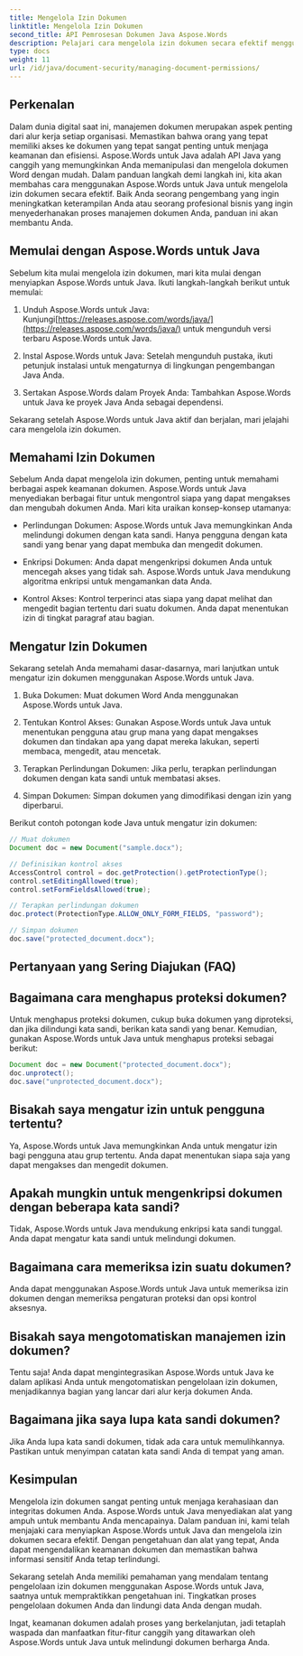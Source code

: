 ```yaml
---
title: Mengelola Izin Dokumen
linktitle: Mengelola Izin Dokumen
second_title: API Pemrosesan Dokumen Java Aspose.Words
description: Pelajari cara mengelola izin dokumen secara efektif menggunakan Aspose.Words untuk Java. Panduan lengkap ini menyediakan petunjuk langkah demi langkah dan contoh kode sumber.
type: docs
weight: 11
url: /id/java/document-security/managing-document-permissions/
---
```


## Perkenalan

Dalam dunia digital saat ini, manajemen dokumen merupakan aspek penting dari alur kerja setiap organisasi. Memastikan bahwa orang yang tepat memiliki akses ke dokumen yang tepat sangat penting untuk menjaga keamanan dan efisiensi. Aspose.Words untuk Java adalah API Java yang canggih yang memungkinkan Anda memanipulasi dan mengelola dokumen Word dengan mudah. Dalam panduan langkah demi langkah ini, kita akan membahas cara menggunakan Aspose.Words untuk Java untuk mengelola izin dokumen secara efektif. Baik Anda seorang pengembang yang ingin meningkatkan keterampilan Anda atau seorang profesional bisnis yang ingin menyederhanakan proses manajemen dokumen Anda, panduan ini akan membantu Anda.

## Memulai dengan Aspose.Words untuk Java

Sebelum kita mulai mengelola izin dokumen, mari kita mulai dengan menyiapkan Aspose.Words untuk Java. Ikuti langkah-langkah berikut untuk memulai:

1.  Unduh Aspose.Words untuk Java: Kunjungi[https://releases.aspose.com/words/java/](https://releases.aspose.com/words/java/) untuk mengunduh versi terbaru Aspose.Words untuk Java.

2. Instal Aspose.Words untuk Java: Setelah mengunduh pustaka, ikuti petunjuk instalasi untuk mengaturnya di lingkungan pengembangan Java Anda.

3. Sertakan Aspose.Words dalam Proyek Anda: Tambahkan Aspose.Words untuk Java ke proyek Java Anda sebagai dependensi.

Sekarang setelah Aspose.Words untuk Java aktif dan berjalan, mari jelajahi cara mengelola izin dokumen.

## Memahami Izin Dokumen

Sebelum Anda dapat mengelola izin dokumen, penting untuk memahami berbagai aspek keamanan dokumen. Aspose.Words untuk Java menyediakan berbagai fitur untuk mengontrol siapa yang dapat mengakses dan mengubah dokumen Anda. Mari kita uraikan konsep-konsep utamanya:

- Perlindungan Dokumen: Aspose.Words untuk Java memungkinkan Anda melindungi dokumen dengan kata sandi. Hanya pengguna dengan kata sandi yang benar yang dapat membuka dan mengedit dokumen.

- Enkripsi Dokumen: Anda dapat mengenkripsi dokumen Anda untuk mencegah akses yang tidak sah. Aspose.Words untuk Java mendukung algoritma enkripsi untuk mengamankan data Anda.

- Kontrol Akses: Kontrol terperinci atas siapa yang dapat melihat dan mengedit bagian tertentu dari suatu dokumen. Anda dapat menentukan izin di tingkat paragraf atau bagian.

## Mengatur Izin Dokumen

Sekarang setelah Anda memahami dasar-dasarnya, mari lanjutkan untuk mengatur izin dokumen menggunakan Aspose.Words untuk Java.

1. Buka Dokumen: Muat dokumen Word Anda menggunakan Aspose.Words untuk Java.

2. Tentukan Kontrol Akses: Gunakan Aspose.Words untuk Java untuk menentukan pengguna atau grup mana yang dapat mengakses dokumen dan tindakan apa yang dapat mereka lakukan, seperti membaca, mengedit, atau mencetak.

3. Terapkan Perlindungan Dokumen: Jika perlu, terapkan perlindungan dokumen dengan kata sandi untuk membatasi akses.

4. Simpan Dokumen: Simpan dokumen yang dimodifikasi dengan izin yang diperbarui.

Berikut contoh potongan kode Java untuk mengatur izin dokumen:

```java
// Muat dokumen
Document doc = new Document("sample.docx");

// Definisikan kontrol akses
AccessControl control = doc.getProtection().getProtectionType();
control.setEditingAllowed(true);
control.setFormFieldsAllowed(true);

// Terapkan perlindungan dokumen
doc.protect(ProtectionType.ALLOW_ONLY_FORM_FIELDS, "password");

// Simpan dokumen
doc.save("protected_document.docx");
```

## Pertanyaan yang Sering Diajukan (FAQ)

## Bagaimana cara menghapus proteksi dokumen?

Untuk menghapus proteksi dokumen, cukup buka dokumen yang diproteksi, dan jika dilindungi kata sandi, berikan kata sandi yang benar. Kemudian, gunakan Aspose.Words untuk Java untuk menghapus proteksi sebagai berikut:

```java
Document doc = new Document("protected_document.docx");
doc.unprotect();
doc.save("unprotected_document.docx");
```

## Bisakah saya mengatur izin untuk pengguna tertentu?

Ya, Aspose.Words untuk Java memungkinkan Anda untuk mengatur izin bagi pengguna atau grup tertentu. Anda dapat menentukan siapa saja yang dapat mengakses dan mengedit dokumen.

## Apakah mungkin untuk mengenkripsi dokumen dengan beberapa kata sandi?

Tidak, Aspose.Words untuk Java mendukung enkripsi kata sandi tunggal. Anda dapat mengatur kata sandi untuk melindungi dokumen.

## Bagaimana cara memeriksa izin suatu dokumen?

Anda dapat menggunakan Aspose.Words untuk Java untuk memeriksa izin dokumen dengan memeriksa pengaturan proteksi dan opsi kontrol aksesnya.

## Bisakah saya mengotomatiskan manajemen izin dokumen?

Tentu saja! Anda dapat mengintegrasikan Aspose.Words untuk Java ke dalam aplikasi Anda untuk mengotomatiskan pengelolaan izin dokumen, menjadikannya bagian yang lancar dari alur kerja dokumen Anda.

## Bagaimana jika saya lupa kata sandi dokumen?

Jika Anda lupa kata sandi dokumen, tidak ada cara untuk memulihkannya. Pastikan untuk menyimpan catatan kata sandi Anda di tempat yang aman.

## Kesimpulan

Mengelola izin dokumen sangat penting untuk menjaga kerahasiaan dan integritas dokumen Anda. Aspose.Words untuk Java menyediakan alat yang ampuh untuk membantu Anda mencapainya. Dalam panduan ini, kami telah menjajaki cara menyiapkan Aspose.Words untuk Java dan mengelola izin dokumen secara efektif. Dengan pengetahuan dan alat yang tepat, Anda dapat mengendalikan keamanan dokumen dan memastikan bahwa informasi sensitif Anda tetap terlindungi.

Sekarang setelah Anda memiliki pemahaman yang mendalam tentang pengelolaan izin dokumen menggunakan Aspose.Words untuk Java, saatnya untuk mempraktikkan pengetahuan ini. Tingkatkan proses pengelolaan dokumen Anda dan lindungi data Anda dengan mudah.

Ingat, keamanan dokumen adalah proses yang berkelanjutan, jadi tetaplah waspada dan manfaatkan fitur-fitur canggih yang ditawarkan oleh Aspose.Words untuk Java untuk melindungi dokumen berharga Anda.